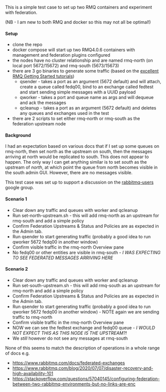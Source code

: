 This is a simple test case to set up two RMQ containers and experiment with federation.

(NB - I am new to both RMQ and docker so this may not all be optimal!)

#### Setup
* clone the repo
* docker compose will start up two RMQ4.0.6 containers with management and federation plugins configured
* the nodes have no cluster relationship and are named rmq-north (on local port 5672/15672) and rmq-south (5673/15673)
* there are 3 go binaries to generate some traffic (based on the [excellent RMQ Getting Started tutorials](https://www.rabbitmq.com/tutorials/tutorial-one-go))
  * qsender - takes a port as an argument (5672 default) and will attach, create a queue called fedq00, bind to an exchange called fedtest and start sending simple messages with a UUID payload
  * qworker - takes a port and queue name as args and will dequeue and ack the messages
  * qcleanup - takes a port as an argument (5672 default) and deletes any queues and exchanges used in the test
* there are 2 scripts to set either rmq-north or rmq-south as the federation upstream node

#### Background
I had an expectation based on various docs that if I set up some queues on rmq-north, then set north as the upstream on south, then the messages arriving at north would be replicated to south. This does not appear to happen. The only way I can get anything similar is to set *south* as the upstream of *north*, at which point the queue from north becomes visible in the south admin GUI. However, there are no messages visible.

This test case was set up to support a discussion on the [rabbitmq-users](https://groups.google.com/g/rabbitmq-users) google group.

#### Scenario 1
* Clear down any traffic and queues with worker and qcleanup
* Run set-north-upstream.sh - this will add rmq-north as an upstream for rmq-south and add a simple policy
* Confirm Federation Upstreams & Status and Policies are as expected in the Admin tab.
* Run qsender to start generating traffic (probably a good idea to run qworker 5672 fedq00 in another window)
* Confirm visible traffic in the rmq-north Overview pane
* No fedq00 or other entities are visible in rmq-south - *I WAS EXPECTING TO SEE FEDERATED MESSAGES ARRIVING HERE*
#### Scenario 2
* Clear down any traffic and queues with worker and qcleanup
* Run set-south-upstream.sh - this will add rmq-south as an upstream for rmq-north and add a simple policy
* Confirm Federation Upstreams & Status and Policies are as expected in the Admin tab.
* Run qsender to start generating traffic (probably a good idea to run qworker 5672 fedq00 in another window) - NOTE again we are sending traffic to rmq-north
* Confirm visible traffic in the rmq-north Overview pane
* NOW we can see the fedtest exchange and fedq00 queue - *I WOULD NOT EXPECT THIS AS THIS NODE IS THE UPSTREAM?!*
* We *still* however do not see any messages at rmq-south

None of this seems to match the description of operations in a whole range of docs e.g.
* https://www.rabbitmq.com/docs/federated-exchanges
* https://www.rabbitmq.com/blog/2020/07/07/disaster-recovery-and-high-availability-101
* https://stackoverflow.com/questions/57040145/configuring-federation-between-two-rabbitmq-environments-but-no-links-are-enc
